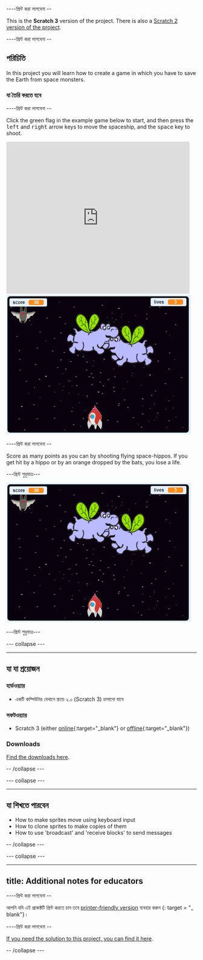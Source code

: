 \----প্রিন্ট করা লাগবেনা --

This is the **Scratch 3** version of the project. There is also a [Scratch 2 version of the project](https://projects.raspberrypi.org/en/projects/clone-wars-scratch2).

\----প্রিন্ট করা লাগবেনা --

## পরিচিতি

In this project you will learn how to create a game in which you have to save the Earth from space monsters.

### যা তৈরি করতে হবে

\----প্রিন্ট করা লাগবেনা --

Click the green flag in the example game below to start, and then press the <kbd>left</kbd> and <kbd>right</kbd> arrow keys to move the spaceship, and the <kbd>space</kbd> key to shoot.

<div class="scratch-preview">
  <iframe allowtransparency="true" width="485" height="402" src="https://scratch.mit.edu/projects/embed/276887163/?autostart=false" frameborder="0" scrolling="no"></iframe>
  <img src="images/showcase.png">
</div>

\----প্রিন্ট করা লাগবেনা --

Score as many points as you can by shooting flying space-hippos. If you get hit by a hippo or by an orange dropped by the bats, you lose a life.

\---প্রিন্ট শুধুমাত্র\---

![desc](images/showcase.png)

\---প্রিন্ট শুধুমাত্র\---

\--- collapse \---

* * *

## যা যা প্রয়োজন

### হার্ডওয়্যার

+ একটি কম্পিউটার যেথানে স্ক্র্যাচ ২.০ (Scratch 3) চালানো যাবে

### সফটওয়্যার

+ Scratch 3 (either [online](https://rpf.io/scratchon){:target="_blank"} or [offline](https://rpf.io/scratchoff){:target="_blank"})

### Downloads

[Find the downloads here](http://rpf.io/p/en/clone-wars-go).

-- /collapse \---

\--- collapse \---

* * *

## যা শিখতে পারবেন

+ How to make sprites move using keyboard input
+ How to clone sprites to make copies of them
+ How to use 'broadcast' and 'receive blocks' to send messages

-- /collapse \---

\--- collapse \---

* * *

## title: Additional notes for educators

\----প্রিন্ট করা লাগবেনা --

আপনি যদি এই প্রজেক্টটি প্রিন্ট করতে চান তবে [printer-friendly version](https://projects.raspberrypi.org/en/projects/clone-wars/print) ব্যবহার করুন {: target = "_ blank"}।

\----প্রিন্ট করা লাগবেনা --

[If you need the solution to this project, you can find it here](http://rpf.io/p/en/clone-wars-get).

-- /collapse \---